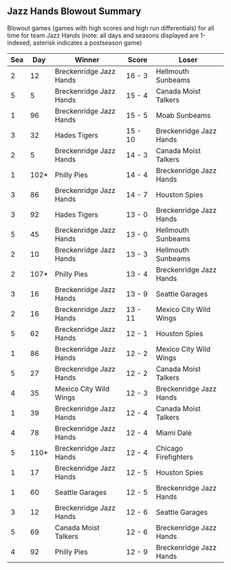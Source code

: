 ## Jazz Hands Blowout Summary



Blowout games (games with high scores and high run differentials) for all time for team Jazz Hands (note: all days and seasons displayed are 1-indexed, asterisk indicates a postseason game)


| Sea | Day | Winner | Score | Loser | 
| ------ |------ |------ |------ |------ |
| 2 | 12 | Breckenridge Jazz Hands | 16 - 3 | Hellmouth Sunbeams | 
| 5 | 5 | Breckenridge Jazz Hands | 15 - 4 | Canada Moist Talkers | 
| 1 | 96 | Breckenridge Jazz Hands | 15 - 5 | Moab Sunbeams | 
| 3 | 32 | Hades Tigers | 15 - 10 | Breckenridge Jazz Hands | 
| 2 | 5 | Breckenridge Jazz Hands | 14 - 3 | Canada Moist Talkers | 
| 1 | 102* | Philly Pies | 14 - 4 | Breckenridge Jazz Hands | 
| 3 | 86 | Breckenridge Jazz Hands | 14 - 7 | Houston Spies | 
| 3 | 92 | Hades Tigers | 13 - 0 | Breckenridge Jazz Hands | 
| 5 | 45 | Breckenridge Jazz Hands | 13 - 0 | Hellmouth Sunbeams | 
| 2 | 10 | Breckenridge Jazz Hands | 13 - 3 | Hellmouth Sunbeams | 
| 2 | 107* | Philly Pies | 13 - 4 | Breckenridge Jazz Hands | 
| 3 | 16 | Breckenridge Jazz Hands | 13 - 9 | Seattle Garages | 
| 2 | 16 | Breckenridge Jazz Hands | 13 - 11 | Mexico City Wild Wings | 
| 5 | 62 | Breckenridge Jazz Hands | 12 - 1 | Houston Spies | 
| 1 | 86 | Breckenridge Jazz Hands | 12 - 2 | Mexico City Wild Wings | 
| 5 | 27 | Breckenridge Jazz Hands | 12 - 2 | Canada Moist Talkers | 
| 4 | 35 | Mexico City Wild Wings | 12 - 3 | Breckenridge Jazz Hands | 
| 1 | 39 | Breckenridge Jazz Hands | 12 - 4 | Canada Moist Talkers | 
| 4 | 78 | Breckenridge Jazz Hands | 12 - 4 | Miami Dalé | 
| 5 | 110* | Breckenridge Jazz Hands | 12 - 4 | Chicago Firefighters | 
| 1 | 17 | Breckenridge Jazz Hands | 12 - 5 | Houston Spies | 
| 1 | 60 | Seattle Garages | 12 - 5 | Breckenridge Jazz Hands | 
| 3 | 12 | Breckenridge Jazz Hands | 12 - 6 | Seattle Garages | 
| 5 | 69 | Canada Moist Talkers | 12 - 6 | Breckenridge Jazz Hands | 
| 4 | 92 | Philly Pies | 12 - 9 | Breckenridge Jazz Hands | 


